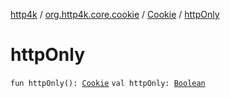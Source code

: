 [http4k](../../index.md) / [org.http4k.core.cookie](../index.md) / [Cookie](index.md) / [httpOnly](./http-only.md)

# httpOnly

`fun httpOnly(): `[`Cookie`](index.md)
`val httpOnly: `[`Boolean`](https://kotlinlang.org/api/latest/jvm/stdlib/kotlin/-boolean/index.html)